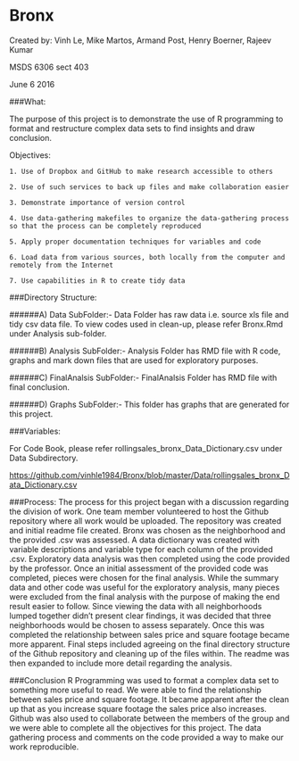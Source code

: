 # Bronx
Created by: Vinh Le, Mike Martos, Armand Post, Henry Boerner, Rajeev Kumar

MSDS 6306 sect 403

June 6 2016

###What:

The purpose of this project is to demonstrate the use of R programming to format and restructure complex data sets to find insights and draw conclusion.
    
Objectives:

	1. Use of Dropbox and GitHub to make research accessible to others
	
	2. Use of such services to back up files and make collaboration easier
	
	3. Demonstrate importance of version control

  	4. Use data-gathering makefiles to organize the data-gathering process so that the process can be completely reproduced
	
	5. Apply proper documentation techniques for variables and code

	6. Load data from various sources, both locally from the computer and remotely from the Internet
	 
	7. Use capabilities in R to create tidy data



###Directory Structure:

######A) Data SubFolder:- 
Data Folder has raw data i.e. source xls file and tidy csv data file. 
To view codes used in clean-up, please refer Bronx.Rmd under Analysis sub-folder.

######B) Analysis SubFolder:- 
Analysis Folder has RMD file with R code, graphs and mark down files that are used for exploratory purposes.

######C) FinalAnalsis SubFolder:- 
FinalAnalsis Folder has RMD file with final conclusion.

######D) Graphs SubFolder:- 
This folder has graphs that are generated for this project.


###Variables:

For Code Book, please refer rollingsales_bronx_Data_Dictionary.csv under Data Subdirectory.

https://github.com/vinhle1984/Bronx/blob/master/Data/rollingsales_bronx_Data_Dictionary.csv


###Process:
The process for this project began with a discussion regarding the division of work.  One team member volunteered to host the Github repository where all work would be uploaded.  The repository was created and initial readme file created.  Bronx was chosen as the neighborhood and the provided .csv was assessed.  A data dictionary was created with variable descriptions and variable type for each column of the provided .csv.
Exploratory data analysis was then completed using the code provided by the professor.  Once an initial assessment of the provided code was completed, pieces were chosen for the final analysis.  While the summary data and other code was useful for the exploratory analysis, many pieces were excluded from the final analysis with the purpose of making the end result easier to follow.
Since viewing the data with all neighborhoods lumped together didn’t present clear findings, it was decided that three neighborhoods would be chosen to assess separately.  Once this was completed the relationship between sales price and square footage became more apparent.
Final steps included agreeing on the final directory structure of the Github repository and cleaning up of the files within.  The readme was then expanded to include more detail regarding the analysis.


###Conclusion
R Programming was used to format a complex data set to something more useful to read. We were able to find the relationship between sales price and square footage. It became apparent after the clean up that as you increase square footage the sales price also increases. Github was also used to collaborate between the members of the group and we were able to complete all the objectives for this project. The data gathering process and comments on the code provided a way to make our work reproducible.  
